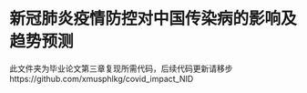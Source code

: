 # 新冠肺炎疫情防控对中国传染病的影响及趋势预测

此文件夹为毕业论文第三章复现所需代码，后续代码更新请移步https://github.com/xmusphlkg/covid_impact_NID
